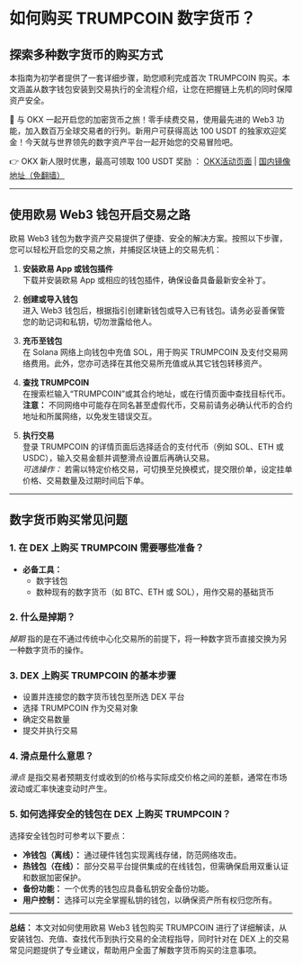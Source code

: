 # 如何购买 TRUMPCOIN 数字货币？

## 探索多种数字货币的购买方式

本指南为初学者提供了一套详细步骤，助您顺利完成首次 TRUMPCOIN 购买。本文涵盖从数字钱包安装到交易执行的全流程介绍，让您在把握链上先机的同时保障资产安全。

🚀 与 OKX 一起开启您的加密货币之旅！零手续费交易，使用最先进的 Web3 功能，加入数百万全球交易者的行列。新用户可获得高达 100 USDT 的独家欢迎奖金！今天就与世界领先的数字资产平台一起开始您的交易冒险吧。

👉 OKX 新人限时优惠，最高可领取 100 USDT 奖励 ： [OKX活动页面](https://bit.ly/OKXe) | [国内镜像地址（免翻墙）](https://bit.ly/okX)

---

## 使用欧易 Web3 钱包开启交易之路

欧易 Web3 钱包为数字资产交易提供了便捷、安全的解决方案。按照以下步骤，您可以轻松开启您的交易之旅，并捕捉区块链上的交易先机：

1. **安装欧易 App 或钱包插件**  
   下载并安装欧易 App 或相应的钱包插件，确保设备具备最新安全补丁。

2. **创建或导入钱包**  
   进入 Web3 钱包后，根据指引创建新钱包或导入已有钱包。请务必妥善保管您的助记词和私钥，切勿泄露给他人。

3. **充币至钱包**  
   在 Solana 网络上向钱包中充值 SOL，用于购买 TRUMPCOIN 及支付交易网络费用。此外，您亦可选择在其他交易所充值或从其它钱包转移资产。

4. **查找 TRUMPCOIN**  
   在搜索栏输入“TRUMPCOIN”或其合约地址，或在行情页面中查找目标代币。  
   **注意：** 不同网络中可能存在同名甚至虚假代币，交易前请务必确认代币的合约地址和所属网络，以免发生错误交互。

5. **执行交易**  
   登录 TRUMPCOIN 的详情页面后选择适合的支付代币（例如 SOL、ETH 或 USDC），输入交易金额并调整滑点设置后再确认交易。  
   *可选操作：* 若需以特定价格交易，可切换至兑换模式，提交限价单，设定挂单价格、交易数量及过期时间后下单。

---

## 数字货币购买常见问题

### 1. 在 DEX 上购买 TRUMPCOIN 需要哪些准备？

- **必备工具：**  
  - 数字钱包  
  - 数种现有的数字货币（如 BTC、ETH 或 SOL），用作交易的基础货币

### 2. 什么是掉期？

*掉期* 指的是在不通过传统中心化交易所的前提下，将一种数字货币直接交换为另一种数字货币的操作。

### 3. DEX 上购买 TRUMPCOIN 的基本步骤

- 设置并连接您的数字货币钱包至所选 DEX 平台  
- 选择 TRUMPCOIN 作为交易对象  
- 确定交易数量  
- 提交并执行交易

### 4. 滑点是什么意思？

*滑点* 是指交易者预期支付或收到的价格与实际成交价格之间的差额，通常在市场波动或汇率快速变动时产生。

### 5. 如何选择安全的钱包在 DEX 上购买 TRUMPCOIN？

选择安全钱包时可参考以下要点：

- **冷钱包（离线）：** 通过硬件钱包实现离线存储，防范网络攻击。  
- **热钱包（在线）：** 部分交易平台提供集成的在线钱包，但需确保启用双重认证和数据加密保护。  
- **备份功能：** 一个优秀的钱包应具备私钥安全备份功能。  
- **用户控制：** 选择可以完全掌握私钥的钱包，以确保资产所有权归您所有。

---

**总结：** 本文对如何使用欧易 Web3 钱包购买 TRUMPCOIN 进行了详细解读，从安装钱包、充值、查找代币到执行交易的全流程指导，同时针对在 DEX 上的交易常见问题提供了专业建议，帮助用户全面了解数字货币购买的注意事项。